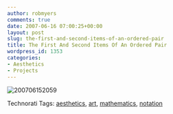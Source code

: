 ```yaml
---
author: robmyers
comments: true
date: 2007-06-16 07:00:25+00:00
layout: post
slug: the-first-and-second-items-of-an-ordered-pair
title: The First And Second Items Of An Ordered Pair
wordpress_id: 1353
categories:
- Aesthetics
- Projects
---
```


![200706152059](/wp-content/uploads/2007/06/200706152059.jpg)  
  


Technorati Tags: [aesthetics](http://www.technorati.com/tag/aesthetics), [art](http://www.technorati.com/tag/art), [mathematics](http://www.technorati.com/tag/mathematics), [notation](http://www.technorati.com/tag/notation)

  


